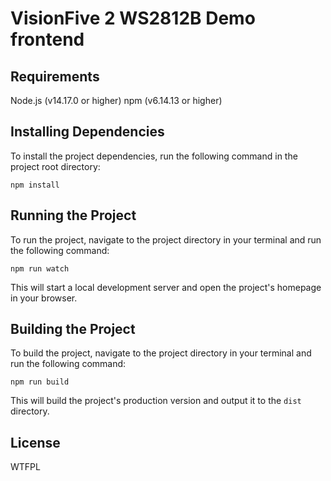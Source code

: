 # VisionFive 2 WS2812B Demo frontend

## Requirements

Node.js (v14.17.0 or higher)
npm (v6.14.13 or higher)

## Installing Dependencies

To install the project dependencies, run the following command in the project root directory:

```
npm install
```

## Running the Project

To run the project, navigate to the project directory in your terminal and run the following command:

```
npm run watch
```

This will start a local development server and open the project's homepage in your browser.

## Building the Project

To build the project, navigate to the project directory in your terminal and run the following command:

```
npm run build
```

This will build the project's production version and output it to the `dist` directory.

## License

WTFPL
